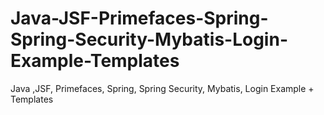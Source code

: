 # Java-JSF-Primefaces-Spring-Spring-Security-Mybatis-Login-Example-Templates
Java ,JSF, Primefaces, Spring, Spring Security, Mybatis, Login Example + Templates
